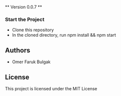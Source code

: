 ** Version 0.0.7 **

### Start the Project

* Clone this repository
* In the cloned directory, run npm install && npm start

## Authors

* Omer Faruk Bulgak

## License 

This project is licensed under the MIT License


